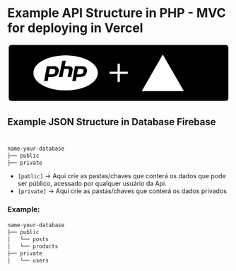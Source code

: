 # Example API Structure in PHP - MVC for deploying in Vercel
<p align="center">
  <a href="#astroanut-hi"><img src="public/banner.png" alt="Hi!!"/></a>
</p>

## Example JSON Structure in Database Firebase 
#
    name-your-database
    ├── public              
    ├── private                 

- ```[public]``` -> Aqui crie as pastas/chaves que conterá os dados que pode ser público, acessado por qualquer usuário da Api.
- ```[private]``` -> Aqui crie as pastas/chaves que conterá os dados privados

### Example:

    name-your-database
    ├── public    
    │   └── posts  
    │   └── products  
    ├── private                
    │   └── users              
     